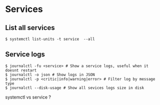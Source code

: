 # Services

## List all services

```shell
$ systemctl list-units -t service  --all
```

## Service logs

```shell
$ journalctl -fu <service> # Show a service logs, useful when it doesnt restart
$ journalctl -o json # Show logs in JSON
$ journalctl -p <critic|info|warning|error> # Filter log by message type
$ journalctl --disk-usage # Show all sevices logs size in disk

```

systemctl vs service ?

